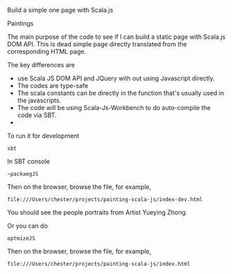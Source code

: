 Build a simple one page with Scala.js

Paintings

The main purpose of the code to see if I can build a static page with Scala.js DOM API. This is dead simple page directly translated from the corresponding HTML page. 

The key differences are 

* use Scala JS DOM API and JQuery with out using Javascript directly.  
* The codes are type-safe
* The scala constants can be directly in the function that's usually used in the javascripts. 
* The code will be using Scala-Js-Workbench to do auto-compile the code via SBT. 
* 



To run it for development

```
sbt 
```
In SBT console

```
~packaegJS
```

Then on the browser, browse the file, for example, 

```
file:///Users/chester/projects/painting-scala-js/index-dev.html

````

You should see the people portraits from Artist Yueying Zhong.


Or you can do 



```
optmizeJS
```

Then on the browser, browse the file, for example, 

```
file:///Users/chester/projects/painting-scala-js/index.html

````
